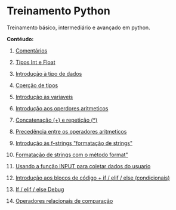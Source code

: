 
# Treinamento Python 

Treinamento básico, intermediário e avançado em python.


**Contéudo:**

1. [Comentários](aula_python/aula2.py)
1. [Tipos Int e Float](aula_python/aula4.py)
1. [Introdução à tipo de dados](aula_python/aula5.py)
1. [Coerção de tipos](aula_python/aula6.py)
1. [Introdução às variaveis](aula_python/aula7.py)
1. [Introdução aos operdores aritmeticos](aula_python/aula8.py)

1. [Concatenação (+) e repetição (*)](aula_python/aula9.py)
1. [Precedência entre os operadores aritmeticos](aula_python/aula10.py)
1. [Introdução às f-strings "formatação de strings"](aula_python/aula11.py)
1. [Formatação de strings com o método format"](aula_python/aula12.py)
1. [Usando a função INPUT para coletar dados do usuario](aula_python/aula13.py)
1. [Introdução aos blocos de código + if / elif / else (condicionais)](aula_python/aula14.py)
1. [If / elif / else Debug](aula_python/aula15.py)
1. [Operadores relacionais de comparação](aula_python/aula16.py)